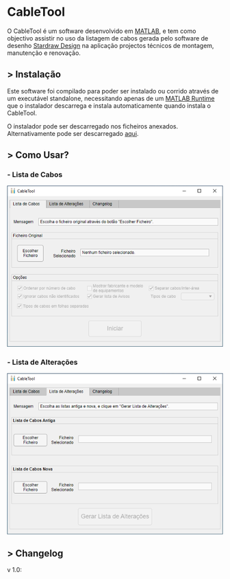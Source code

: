 # CableTool

O CableTool é um software desenvolvido em [MATLAB](https://www.mathworks.com/products/matlab.html), e tem como objectivo assistir no uso da listagem de cabos gerada pelo software de desenho [Stardraw Design](https://www.stardraw.com/sd7) na aplicação projectos técnicos de montagem, manutenção e renovação.

## > Instalação

Este software foi compilado para poder ser instalado ou corrido através de um executável standalone, necessitando apenas de um [MATLAB Runtime](https://www.mathworks.com/help/compiler/matlab-runtime.html) que o instalador descarrega e instala automaticamente quando instala o CableTool.

O instalador pode ser descarregado nos ficheiros anexados. Alternativamente pode ser descarregado [aqui](https://github.com/JoaoRochaRTP/CableTool/releases/download/v1.0/CableTool_installer_v1_0.exe).

## > Como Usar?

### - Lista de Cabos

![teste1](https://github.com/JoaoRochaRTP/CableTool/blob/main/lista_cabos.png)

### - Lista de Alterações

![teste2](https://github.com/JoaoRochaRTP/CableTool/blob/main/lista_alteracoes.png)

## > Changelog

v 1.0:
